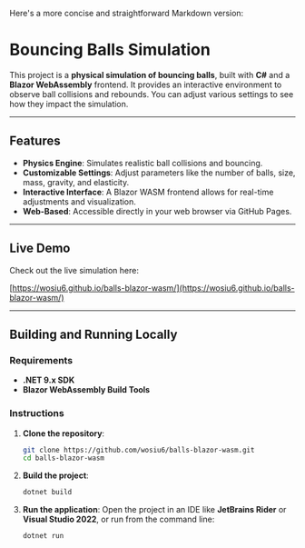 Here's a more concise and straightforward Markdown version:

# Bouncing Balls Simulation

This project is a **physical simulation of bouncing balls**, built with **C\#** and a **Blazor WebAssembly** frontend. It provides an interactive environment to observe ball collisions and rebounds. You can adjust various settings to see how they impact the simulation.

-----

## Features

  * **Physics Engine**: Simulates realistic ball collisions and bouncing.
  * **Customizable Settings**: Adjust parameters like the number of balls, size, mass, gravity, and elasticity.
  * **Interactive Interface**: A Blazor WASM frontend allows for real-time adjustments and visualization.
  * **Web-Based**: Accessible directly in your web browser via GitHub Pages.

-----

## Live Demo

Check out the live simulation here:

[https://wosiu6.github.io/balls-blazor-wasm/](https://wosiu6.github.io/balls-blazor-wasm/)

-----

## Building and Running Locally

### Requirements

  * **.NET 9.x SDK**
  * **Blazor WebAssembly Build Tools**

### Instructions

1.  **Clone the repository**:
    ```bash
    git clone https://github.com/wosiu6/balls-blazor-wasm.git
    cd balls-blazor-wasm
    ```
2.  **Build the project**:
    ```bash
    dotnet build
    ```
3.  **Run the application**:
    Open the project in an IDE like **JetBrains Rider** or **Visual Studio 2022**, or run from the command line:
    ```bash
    dotnet run
    ```
